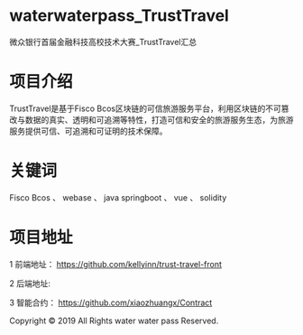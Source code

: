 # waterwaterpass_TrustTravel
微众银行首届金融科技高校技术大赛_TrustTravel汇总 

# 项目介绍
TrustTravel是基于Fisco Bcos区块链的可信旅游服务平台，利用区块链的不可篡改与数据的真实、透明和可追溯等特性，打造可信和安全的旅游服务生态，为旅游服务提供可信、可追溯和可证明的技术保障。

# 关键词
Fisco Bcos  、 webase  、 java springboot 、 vue 、 solidity

# 项目地址

1 前端地址：
https://github.com/kellyinn/trust-travel-front

2 后端地址:


3 智能合约：
https://github.com/xiaozhuangx/Contract

















Copyright © 2019 All Rights  water water pass Reserved. <br>


